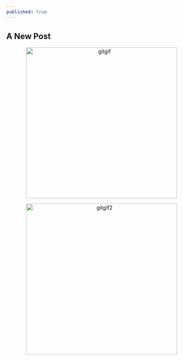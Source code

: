 ```yaml
---
published: true
---
```

## A New Post

<p align="center">
  <img src="https://github.com/ClayGirdner/Baker/blob/master/Gifs/2018w6_sack_wide.gif?raw=true" alt="gitgif" height="400">
</p>

<p align="center">
  <img src="https://raw.githubusercontent.com/ClayGirdner/Baker/master/Gifs/2018w6_sack_wide.gif" alt="gitgif2" height="400">
</p>

